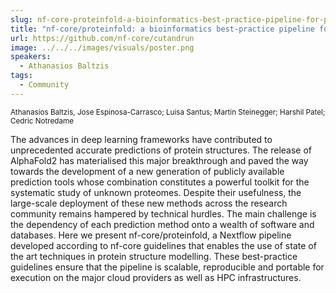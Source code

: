 ```yaml
---
slug: nf-core-proteinfold-a-bioinformatics-best-practice-pipeline-for-protein-3d-structure-prediction
title: "nf-core/proteinfold: a bioinformatics best-practice pipeline for protein 3D structure prediction"
url: https://github.com/nf-core/cutandrun
image: ../../../images/visuals/poster.png
speakers:
  - Athanasios Baltzis
tags:
  - Community
---
```

<div className="mb-8">
  <small className="typo-small">
    Athanasios Baltzis, Jose Espinosa-Carrasco; Luisa Santus; Martin Steinegger; Harshil Patel; Cedric Notredame
  </small>
</div>

The advances in deep learning frameworks have contributed to unprecedented accurate predictions of protein structures. The release of AlphaFold2 has materialised this major breakthrough and paved the way towards the development of a new generation of publicly available prediction tools whose combination constitutes a powerful toolkit for the systematic study of unknown proteomes. Despite their usefulness, the large-scale deployment of these new methods across the research community remains hampered by technical hurdles. The main challenge is the dependency of each prediction method onto a wealth of software and databases. Here we present nf-core/proteinfold, a Nextflow pipeline developed according to nf-core guidelines that enables the use of state of the art techniques in protein structure modelling. These best-practice guidelines ensure that the pipeline is scalable, reproducible and portable for execution on the major cloud providers as well as HPC infrastructures.
